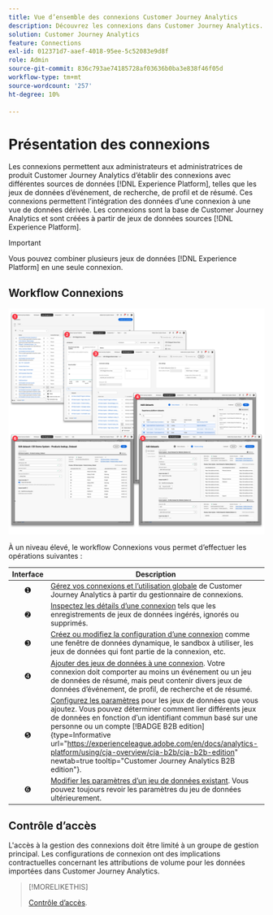 ```yaml
---
title: Vue d’ensemble des connexions Customer Journey Analytics
description: Découvrez les connexions dans Customer Journey Analytics.
solution: Customer Journey Analytics
feature: Connections
exl-id: 012371d7-aaef-4018-95ee-5c52083e9d8f
role: Admin
source-git-commit: 836c793ae74185728af03636b0ba3e838f46f05d
workflow-type: tm+mt
source-wordcount: '257'
ht-degree: 10%

---
```


# Présentation des connexions

Les connexions permettent aux administrateurs et administratrices de produit Customer Journey Analytics d’établir des connexions avec différentes sources de données [!DNL  Experience Platform], telles que les jeux de données d’événement, de recherche, de profil et de résumé. Ces connexions permettent l’intégration des données d’une connexion à une vue de données dérivée. Les connexions sont la base de Customer Journey Analytics et sont créées à partir de jeux de données sources [!DNL Experience Platform].

>[!IMPORTANT]
>
>Vous pouvez combiner plusieurs jeux de données [!DNL Experience Platform] en une seule connexion.


## Workflow Connexions

![Workflow Connexions](assets/connection-workflow.png)

<!-- Outdated interface 

>[!BEGINSHADEBOX]

See ![VideoCheckedOut](/help/assets/icons/VideoCheckedOut.svg) [Configuring connections](https://video.tv.adobe.com/v/35111/?quality=12&learn=on){target="_blank"} for a demo video.

>[!ENDSHADEBOX]

-->

À un niveau élevé, le workflow Connexions vous permet d’effectuer les opérations suivantes :

| Interface | Description |
|:---:|---|
| ➊ | [Gérez vos connexions et l’utilisation globale](manage-connections.md) de Customer Journey Analytics à partir du gestionnaire de connexions. |
| ➋ | [Inspectez les détails d’une connexion](manage-connections.md#connection-details) tels que les enregistrements de jeux de données ingérés, ignorés ou supprimés. |
| ➌ | [Créez ou modifiez la configuration d’une connexion](create-connection.md#create-or-edit-a-connection) comme une fenêtre de données dynamique, le sandbox à utiliser, les jeux de données qui font partie de la connexion, etc. |
| ➍ | [Ajouter des jeux de données à une connexion](create-connection.md#add-datasets). Votre connexion doit comporter au moins un événement ou un jeu de données de résumé, mais peut contenir divers jeux de données d’événement, de profil, de recherche et de résumé. |
| ➎ | [Configurez les paramètres](create-connection.md#dataset-settings) pour les jeux de données que vous ajoutez. Vous pouvez déterminer comment lier différents jeux de données en fonction d’un identifiant commun basé sur une personne ou un compte [!BADGE B2B edition]{type=Informative url="https://experienceleague.adobe.com/en/docs/analytics-platform/using/cja-overview/cja-b2b/cja-b2b-edition" newtab=true tooltip="Customer Journey Analytics B2B edition"}. |
| ➏ | [Modifier les paramètres d’un jeu de données existant](create-connection.md#edit-a-dataset). Vous pouvez toujours revoir les paramètres du jeu de données ultérieurement. |



## Contrôle d’accès

L&#39;accès à la gestion des connexions doit être limité à un groupe de gestion principal. Les configurations de connexion ont des implications contractuelles concernant les attributions de volume pour les données importées dans Customer Journey Analytics.

>[!MORELIKETHIS]
>
>[Contrôle d’accès](/help/technotes/access-control.md).


